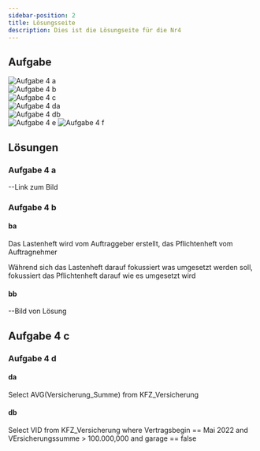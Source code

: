 ```yaml
---
sidebar-position: 2
title: Lösungsseite
description: Dies ist die Lösungseite für die Nr4
---
```


## Aufgabe

![Aufgabe 4 a](sstatic/img/AP1/2024/ap1f_2024/AP1_2024_Frühjahr_Aufgabe_4a.png)  
![Aufgabe 4 b](static/img/AP1/2024/ap1f_2024/AP1_2024_Frühjahr_Aufgabe_4b.png)  
![Aufgabe 4 c](static/img/AP1/2024/ap1f_2024/AP1_2024_Frühjahr_Aufgabe_4c.png)  
![Aufgabe 4 da](static/img/AP1/2024/ap1f_2024/AP1_2024_Frühjahr_Aufgabe_4da.png)  
![Aufgabe 4 db](static/img/AP1/2024/ap1f_2024/AP1_2024_FrühjahrAufgabe_4db.png)  
![Aufgabe 4 e](static/img/AP1/2024/ap1f_2024/AP1_2024_Frühjahr_Aufgabe_4e.png) 
![Aufgabe 4 f](static/img/AP1/2024/ap1f_2024/AP1_2024_Frühjahr_Aufgabe_4f.png) 

## Lösungen 

### Aufgabe 4 a

--Link zum Bild

### Aufgabe 4 b
#### ba
Das Lastenheft wird vom Auftraggeber erstellt, das Pflichtenheft vom Auftragnehmer 

Während sich das Lastenheft darauf fokussiert was umgesetzt werden soll, fokussiert das Pflichtenheft darauf wie es umgesetzt wird 

#### bb

--Bild von Lösung 


## Aufgabe 4 c 

### Aufgabe 4 d
#### da
Select AVG(Versicherung_Summe) from KFZ_Versicherung 

#### db

Select VID from KFZ_Versicherung where Vertragsbegin == Mai 2022 and VErsicherungssumme > 100.000,000 and garage == false 
